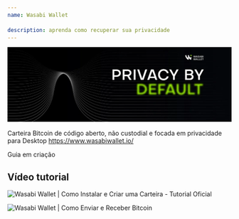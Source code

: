 ```yaml
---
name: Wasabi Wallet

description: aprenda como recuperar sua privacidade
---
```


![wasabi](assets/cover.webp)

Carteira Bitcoin de código aberto, não custodial e focada em privacidade para Desktop
https://www.wasabiwallet.io/

Guia em criação

## Vídeo tutorial

![Wasabi Wallet | Como Instalar e Criar uma Carteira - Tutorial Oficial](https://youtu.be/QHIpEYYqddE)

![Wasabi Wallet | Como Enviar e Receber Bitcoin](https://youtu.be/UbOAbXjzBJg)
